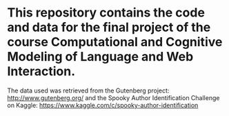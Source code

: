 # This repository contains the code and data for the final project of the course Computational and Cognitive Modeling of Language and Web Interaction. 

The data used was retrieved from the Gutenberg project: http://www.gutenberg.org/
and the Spooky Author Identification Challenge on Kaggle: https://www.kaggle.com/c/spooky-author-identification

